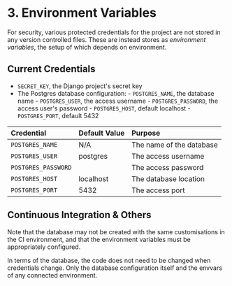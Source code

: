 # 3. Environment Variables

For security, various protected credentials for the project are not stored in any version controlled files. These are instead stores as _environment variables_, the setup of which depends on environment.

## Current Credentials

- `SECRET_KEY`, the Django project's secret key
- The Postgres database configuration:
        - `POSTGRES_NAME`, the database name
        - `POSTGRES_USER`, the access username
        - `POSTGRES_PASSWORD`, the access user's password
        - `POSTGRES_HOST`, default localhost
        - `POSTGRES_PORT`, default 5432

| Credential | Default Value | Purpose |
|:-------|:-------|:--------|
| `POSTGRES_NAME` | N/A | The name of the database |
| `POSTGRES_USER` | postgres | The access username |
| `POSTGRES_PASSWORD` |  | The access password |
| `POSTGRES_HOST` | localhost | The database location |
| `POSTGRES_PORT` | 5432 | The access port |

## Continuous Integration & Others

Note that the database may not be created with the same customisations in the CI environment, and that the environment variables must be appropriately configured.

In terms of the database, the code does not need to be changed when credentials change. Only the database configuration itself and the envvars of any connected environment.
